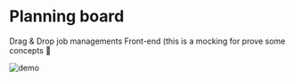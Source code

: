# Planning board

Drag & Drop job managements Front-end (this is a mocking for prove some concepts 🐶

![demo](./demo.gif)
